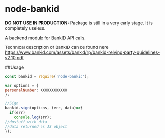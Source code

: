 # node-bankid

__DO NOT USE IN PRODUCTION:__ Package is still in a very early stage. It is completely useless.


A backend module for BankID API calls.

Technical description of BankID can be found here https://www.bankid.com/assets/bankid/rp/bankid-relying-party-guidelines-v2.10.pdf

##Usage
```javascript
const bankid = require('node-bankid');

var options = {
personalNumber: XXXXXXXXXXXX
};

//Sign
bankid.sign(options, (err, data)=>{
  if(err)
    console.log(err);
//dostuff with data
//data returned as JS object
});
```
